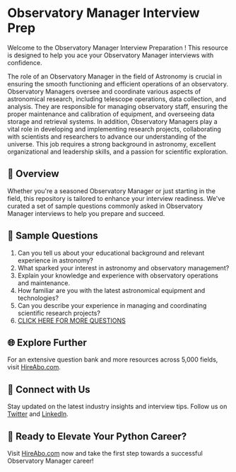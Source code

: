 # Observatory Manager Interview Prep

Welcome to the Observatory Manager Interview Preparation ! This resource is designed to help you ace your Observatory Manager interviews with confidence.

The role of an Observatory Manager in the field of Astronomy is crucial in ensuring the smooth functioning and efficient operations of an observatory. Observatory Managers oversee and coordinate various aspects of astronomical research, including telescope operations, data collection, and analysis. They are responsible for managing observatory staff, ensuring the proper maintenance and calibration of equipment, and overseeing data storage and retrieval systems. In addition, Observatory Managers play a vital role in developing and implementing research projects, collaborating with scientists and researchers to advance our understanding of the universe. This job requires a strong background in astronomy, excellent organizational and leadership skills, and a passion for scientific exploration.

## 🚀 Overview

Whether you're a seasoned Observatory Manager or just starting in the field, this repository is tailored to enhance your interview readiness. We've curated a set of sample questions commonly asked in Observatory Manager interviews to help you prepare and succeed.

## 📝 Sample Questions

1. Can you tell us about your educational background and relevant experience in astronomy?
2. What sparked your interest in astronomy and observatory management?
3. Explain your knowledge and experience with observatory operations and maintenance.
4. How familiar are you with the latest astronomical equipment and technologies?
5. Can you describe your experience in managing and coordinating scientific research projects?
6. [CLICK HERE FOR MORE QUESTIONS](https://hireabo.com/job/5_4_10/Observatory%20Manager)

## 🌐 Explore Further

For an extensive question bank and more resources across 5,000 fields, visit [HireAbo.com](https://www.hireabo.com).

## 📱 Connect with Us

Stay updated on the latest industry insights and interview tips. Follow us on [Twitter](https://twitter.com/hireabo) and [LinkedIn](https://www.linkedin.com/in/hire-abo-3609972a8/).

## 🚀 Ready to Elevate Your Python Career?

Visit [HireAbo.com](https://www.hireabo.com) now and take the first step towards a successful Observatory Manager career!